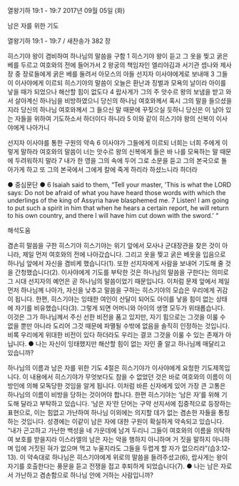 열왕기하 19:1 - 19:7 
2017년 09월 05일 (화)

남은 자를 위한 기도



열왕기하 19:1 - 19:7 / 새찬송가 382 장


히스기야 왕이 겸비하여 하나님의 말씀을 구함
1 히스기야 왕이 듣고 그 옷을 찢고 굵은 베를 두르고 여호와의 전에 들어가서 2 왕궁의 책임자인 엘리야김과 서기관 셉나와 제사장 중 장로들에게 굵은 베를 둘려서 아모스의 아들 선지자 이사야에게로 보내매 3 그들이 이사야에게 이르되 히스기야의 말씀이 오늘은 환난과 징벌과 모욕의 날이라 아이를 낳을 때가 되었으나 해산할 힘이 없도다 4 랍사게가 그의 주 앗수르 왕의 보냄을 받고 와서 살아계신 하나님을 비방하였으니 당신의 하나님 여호와께서 혹시 그의 말을 들으셨을지라 당신의 하나님 여호와께서 그 들으신 말 때문에 꾸짖으실 듯하니 당신은 이 남아 있는 자들을 위하여 기도하소서 하더이다 하니라 5 이와 같이 히스기야 왕의 신복이 이사야에게 나아가니

선지자 이사야를 통한 구원의 약속
6 이사야가 그들에게 이르되 너희는 너희 주에게 이렇게 말하라 여호와의 말씀이 너는 앗수르 왕의 신복에게 들은 바 나를 모욕하는 말 때문에 두려워하지 말라 7 내가 한 영을 그의 속에 두어 그로 소문을 듣고 그의 본국으로 돌아가게 하고 또 그의 본국에서 그에게 칼에 죽게 하리라 하셨느니라 하더라

● 중심문단 ● 6 Isaiah said to them, “Tell your master, 'This is what the LORD says: Do not be afraid of what you have heard those words with which the underlings of the king of Assyria have blasphemed me. 7 Listen! I am going to put such a spirit in him that when he hears a certain report, he will return to his own country, and there I will have him cut down with the sword.' “

해석도움





겸손히 말씀을 구한 히스기야
히스기야는 위기 앞에서 모사나 군대장관을 찾은 것이 아니라, 제일 먼저 여호와의 전에 나아갔습니다. 그리고 옷을 찢고 굵은 베옷을 입음으로 하나님 앞에서 자신을 겸비케 했습니다(1). 또한 선지자에게 사람을 보내어 기도해 줄 것을 간청했습니다(2). 이사야에게 기도를 부탁한 것은 하나님의 말씀을 구한다는 의미로 그 시대 선지자의 예언은 곧 하나님의 말씀이었기 때문입니다. 이처럼 문제 앞에서 제일 먼저 하나님께 나아가, 자신을 낮추고 말씀을 구하는 히스기야의 모습은 우리에게 귀감이 됩니다. 한편, 히스기야는 잉태한 여인이 산달이 되어도 아이를 낳을 힘이 없는 상태에 자기를 비유했습니다(3). 그렇게 되면 어머니와 아이의 생명 모두가 위태롭습니다. 이것은 그가 하나님께서 주신 선한 비전을 품고 있지만, 자기 힘으로는 그것을 이룰 수 없을 뿐만 아니라 도리어 그것 때문에 파멸될 수밖에 없음을 솔직히 인정하는 것입니다. 비록 우리에게 위대한 비전이 있다 하더라도 우리는 결코 그것을 이룰 수 있는 존재가 아닙니다.
● 나는 자신이 잉태했지만 해산할 힘이 없는 자인 줄 알고 하나님께 매달리고 있습니까?

하나님의 이름과 남은 자를 위한 기도
4절은 히스기야가 이사야에게 요청한 기도제목입니다. 이 내용에서 히스기야가 무엇보다도 참을 수 없었던 것은 바로 여호와의 이름이 이방인에 의해 모독당한 것임을 알게 됩니다. 이처럼 바른 신자에게 있어 가장 큰 고통은 하나님의 이름이 비방을 당하는 것이어야 합니다. 한편 히스기야는 ‘남은 자’를 위해 기도해 달라고 부탁하고 있습니다. ‘남은 자’란 단어는 구약 선지서에 집중적으로 등장하는 표현으로, 이는 힘없고 가난하여 하나님 이외에는 의지할 데가 없는 겸손한 자들을 통칭하는 것입니다. 성경에는 이같이 남은 자에 대한 구원이 확실하게 약속되고 있습니다. “내가 곤고하고 가난한 백성을 네 가운데에 남겨 두리니 그들이 여호와의 이름을 의탁하여 보호를 받을지라 이스라엘의 남은 자는 악을 행하지 아니하며 거
짓을 말하지 아니하며 입에 거짓된 혀가 없으며 먹고 누울지라도 그들을 두렵게 할 자가 없으리라”(습3:12-13). 이 약속대로 하나님은 히스기야에게 위로의 말씀을 들려주셨고(6), 랍사게는 왕이 자기를 호출한다는 풍문을 듣고 전쟁을 접고 후퇴하게 되었습니다(7).
● 나는 남은 자로서 가난하고 겸손함으로 하나님 안에 거하는 사람입니까?